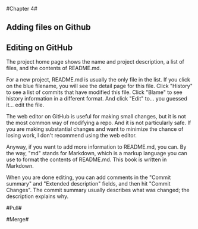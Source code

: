 #Chapter 4# 

## Adding files on Github ##



## Editing on GitHub ##

The project home page shows the name and project description, a list
of files, and the contents of README.md.

For a new project, README.md is usually the only file in the list.  If
you click on the blue filename, you will see the detail page for this
file.  Click "History" to see a list of commits that have modified
this file.  Click "Blame" to see history information in a different
format.  And click "Edit" to... you guessed it... edit the file.

The web editor on GitHub is useful for making small changes, but it is
not the most common way of modifying a repo.  And it is not
particularly safe.  If you are making substantial changes and want to
minimize the chance of losing work, I don't recommend using the web
editor.

Anyway, if you want to add more information to README.md, you can.  By
the way, "md" stands for Markdown, which is a markup language you can
use to format the contents of README.md.  This book is written in
Markdown.

When you are done editing, you can add comments in the "Commit
summary" and "Extended description" fields, and then hit "Commit
Changes".  The commit summary usually describes what was changed; the
description explains why.


#Pull#

#Merge#

